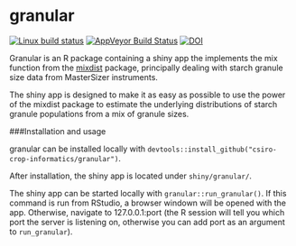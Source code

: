 # granular

[![Linux build status](https://travis-ci.org/csiro-crop-informatics/granular.svg?branch=master)](https://travis-ci.org/csiro-crop-informatics/granular)
[![AppVeyor Build Status](https://ci.appveyor.com/api/projects/status/github/csiro-crop-informatics/granular?branch=master&svg=true)](https://ci.appveyor.com/project/csiro-crop-informatics/granular)
[![DOI](https://zenodo.org/badge/35611420.svg)](https://zenodo.org/badge/latestdoi/35611420)

Granular is an R package containing a shiny app the implements the mix function from the [mixdist](http://ms.mcmaster.ca/peter/mix/mix.html) package, principally dealing with starch granule size data from MasterSizer instruments.

The shiny app is designed to make it as easy as possible to use the power of the mixdist package to estimate the underlying distributions of starch granule populations from a mix of granule sizes.

###Installation and usage

granular can be installed locally with `devtools::install_github("csiro-crop-informatics/granular")`.

After installation, the shiny app is located under `shiny/granular/`. 

The shiny app can be started locally with `granular::run_granular()`. If this command is run from RStudio, a browser windown will be opened with the app. Otherwise, navigate to 127.0.0.1:port (the R session will tell you which port the server is listening on, otherwise you can add port as an argument to `run_granular`).
